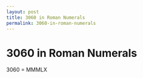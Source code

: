 ```yaml
---
layout: post
title: 3060 in Roman Numerals
permalink: 3060-in-roman-numerals
---
```


# 3060 in Roman Numerals

3060 = MMMLX
